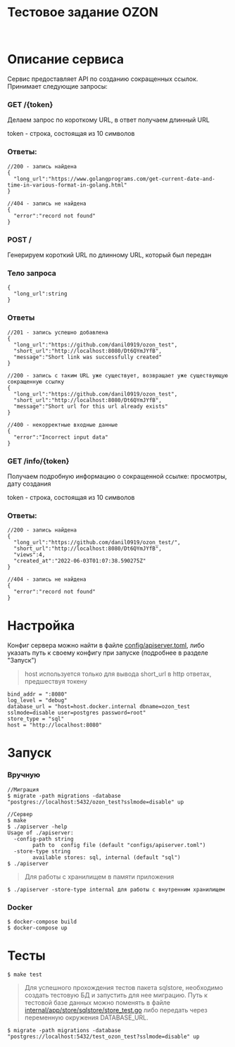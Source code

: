 # Тестовое задание OZON <br><br>
# Описание сервиса

Сервис предоставляет API по созданию сокращенных ссылок. Принимает следующие запросы:
### GET /{token}
Делаем запрос по короткому URL, в ответ получаем длинный URL

token - строка, состоящая из 10 символов <br>

### Ответы:
```
//200 - запись найдена
{
  "long_url":"https://www.golangprograms.com/get-current-date-and-time-in-various-format-in-golang.html"
}

//404 - запись не найдена
{
  "error":"record not found"
}
``` 

### POST /
Генерируем короткий URL по длинному URL, который был передан

### Тело запроса

```
{
  "long_url":string
}
``` 
### Ответы
```
//201 - запись успешно добавлена
{
  "long_url":"https://github.com/danil0919/ozon_test",
  "short_url":"http://localhost:8080/Dt6QYmJYfB",
  "message":"Short link was successfully created"
}

//200 - запись с таким URL уже существует, возвращает уже существующую сокращенную ссылку
{
  "long_url":"https://github.com/danil0919/ozon_test",
  "short_url":"http://localhost:8080/Dt6QYmJYfB",
  "message":"Short url for this url already exists"
}

//400 - некорректные входные данные
{
  "error":"Incorrect input data"
}

``` 

### GET /info/{token}

Получаем подробную информацию о сокращенной ссылке: просмотры, дату создания

token - строка, состоящая из 10 символов <br>

### Ответы:
```
//200 - запись найдена
{
  "long_url":"https://github.com/danil0919/ozon_test/",
  "short_url":"http://localhost:8080/Dt6QYmJYfB",
  "views":4,
  "created_at":"2022-06-03T01:07:38.590275Z"
}

//404 - запись не найдена
{
  "error":"record not found"
}
``` 

# Настройка

Конфиг сервера можно найти в файле [config/apiserver.toml](config/apiserver.toml), либо указать путь к своему конфигу при запуске (подробнее в разделе "Запуск")

> host используется только для вывода short_url в http ответах, предшествуя токену
```
bind_addr = ":8080"
log_level = "debug"
database_url = "host=host.docker.internal dbname=ozon_test sslmode=disable user=postgres password=root"
store_type = "sql"
host = "http://localhost:8080"
```
# Запуск

### Вручную
```
//Миграция
$ migrate -path migrations -database "postgres://localhost:5432/ozon_test?sslmode=disable" up

//Сервер
$ make
$ ./apiserver -help
Usage of ./apiserver:
  -config-path string
        path to  config file (default "configs/apiserver.toml")
  -store-type string
        available stores: sql, internal (default "sql")
$ ./apiserver 
```
>Для работы c хранилищем в памяти приложения
```
$ ./apiserver -store-type internal для работы с внутренним хранилищем
```

### Docker
```
$ docker-compose build
$ docker-compose up
```

# Тесты

```
$ make test
```

>Для успешного прохождения тестов пакета sqlstore, необходимо создать тестовую БД и запустить для нее миграцию. Путь к тестовой базе данных можно поменять в файле [internal/app/store/sqlstore/store_test.go](internal/app/store/sqlstore/store_test.go) либо передать через переменную окружения DATABASE_URL.
```
$ migrate -path migrations -database "postgres://localhost:5432/test_ozon_test?sslmode=disable" up
```


